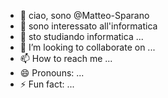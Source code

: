 - 👋 ciao, sono @Matteo-Sparano
- 👀 sono interessato all'informatica
- 🌱 sto studiando informatica ...
- 💞️ I’m looking to collaborate on ...
- 📫 How to reach me ...
- 😄 Pronouns: ...
- ⚡ Fun fact: ...

<!---
Matteo-Sparano/Matteo-Sparano is a ✨ special ✨ repository because its `README.md` (this file) appears on your GitHub profile.
You can click the Preview link to take a look at your changes.
--->
